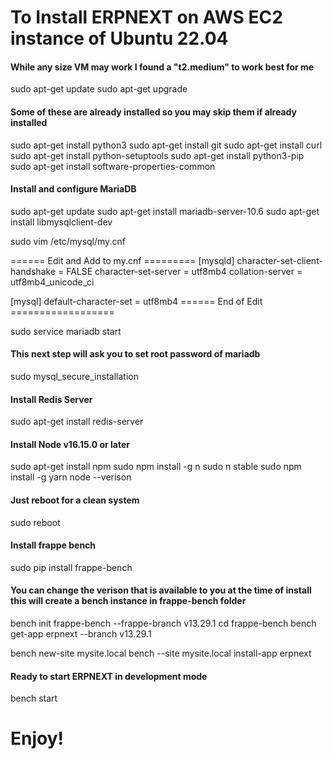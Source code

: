 # To Install ERPNEXT on AWS EC2 instance of Ubuntu 22.04
#### While any size VM may work I found a "t2.medium" to work best for me

sudo apt-get update
sudo apt-get upgrade

#### Some of these are already installed so you may skip them if already installed
sudo apt-get install python3
sudo apt-get install git
sudo apt-get install curl
sudo apt-get install python-setuptools
sudo apt-get install python3-pip
sudo apt-get install software-properties-common

#### Install and configure MariaDB
sudo apt-get update
sudo apt-get install mariadb-server-10.6
sudo apt-get install libmysqlclient-dev

sudo vim /etc/mysql/my.cnf

====== Edit and Add to my.cnf =========
[mysqld]
character-set-client-handshake = FALSE
character-set-server = utf8mb4
collation-server = utf8mb4_unicode_ci

[mysql]
default-character-set = utf8mb4
====== End of Edit ==================

sudo service mariadb start
#### This next step will ask you to set root password of mariadb
sudo mysql_secure_installation

#### Install Redis Server
sudo apt-get install redis-server

#### Install Node v16.15.0 or later
sudo apt-get install npm
sudo npm install -g n
sudo n stable
sudo npm install -g yarn
node --verison

#### Just reboot for a clean system
sudo reboot

#### Install frappe bench
sudo pip install frappe-bench

#### You can change the verison that is available to you at the time of install this will create a bench instance in frappe-bench folder
bench init frappe-bench --frappe-branch v13.29.1
cd frappe-bench
bench get-app erpnext --branch v13.29.1

bench new-site mysite.local
bench --site mysite.local install-app erpnext

#### Ready to start ERPNEXT in development mode
bench start

# Enjoy!





